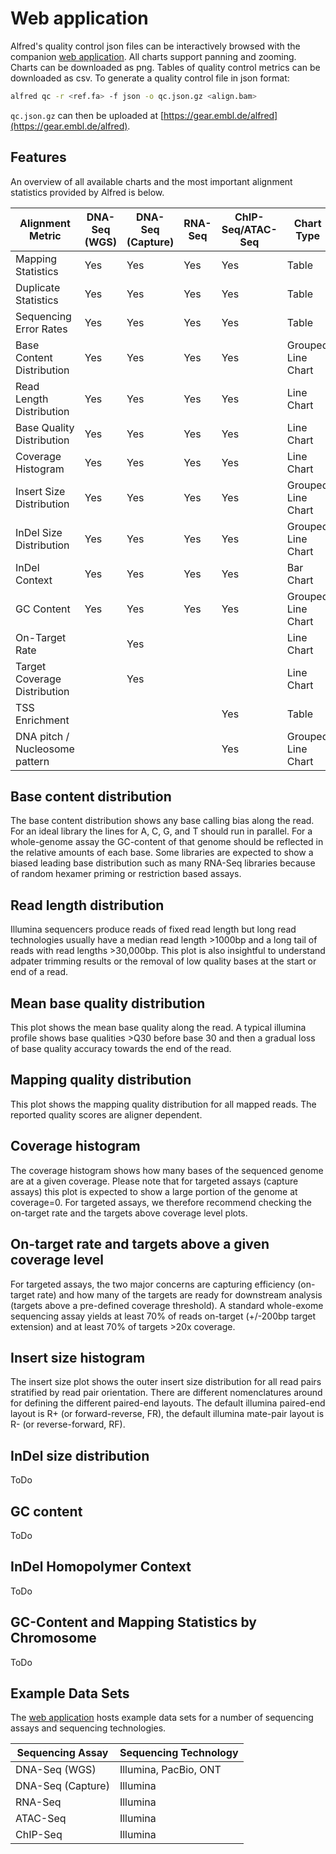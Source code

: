 # Web application

Alfred's quality control json files can be interactively browsed with the companion [web application](https://gear.embl.de/alfred). All charts support panning and zooming. Charts can be downloaded as png. Tables of quality control metrics can be downloaded as csv. To generate a quality control file in json format:

```bash
alfred qc -r <ref.fa> -f json -o qc.json.gz <align.bam>
```

`qc.json.gz` can then be uploaded at [https://gear.embl.de/alfred](https://gear.embl.de/alfred).



## Features

An overview of all available charts and the most important alignment statistics provided by Alfred is below.


| Alignment Metric               | DNA-Seq (WGS)  | DNA-Seq (Capture)  | RNA-Seq  |  ChIP-Seq/ATAC-Seq | Chart Type |
|--------------------------------|----------------|--------------------|----------|--------------------|------------|
| Mapping Statistics             | Yes | Yes  | Yes | Yes  | Table|
| Duplicate Statistics           | Yes | Yes  | Yes | Yes  | Table|
| Sequencing Error Rates         | Yes | Yes  | Yes | Yes  | Table|
| Base Content Distribution      | Yes | Yes  | Yes | Yes  | Grouped Line Chart|
| Read Length Distribution       | Yes | Yes  | Yes | Yes  | Line Chart|
| Base Quality Distribution      | Yes | Yes  | Yes | Yes  | Line Chart|
| Coverage Histogram             | Yes | Yes  | Yes | Yes  | Line Chart|
| Insert Size Distribution       | Yes | Yes  | Yes | Yes  | Grouped Line Chart|
| InDel Size Distribution        | Yes | Yes  | Yes | Yes  | Grouped Line Chart|
| InDel Context                  | Yes | Yes  | Yes | Yes  | Bar Chart|
| GC Content                     | Yes | Yes  | Yes | Yes  | Grouped Line Chart|
| On-Target Rate                 |     | Yes  |     |      | Line Chart|
| Target Coverage Distribution   |     | Yes  |     |      | Line Chart|
| TSS Enrichment                 |     |      |     | Yes  | Table|
| DNA pitch / Nucleosome pattern |     |      |     | Yes  | Grouped Line Chart|


## Base content distribution

The base content distribution shows any base calling bias along the read. For an ideal library the lines for A, C, G, and T should run in parallel. For a whole-genome assay the GC-content of that genome should be reflected in the relative amounts of each base. Some libraries are expected to show a biased leading base distribution such as many RNA-Seq libraries because of random hexamer priming or restriction based assays.

## Read length distribution

Illumina sequencers produce reads of fixed read length but long read technologies usually have a median read length >1000bp and a long tail of reads with read lengths >30,000bp. This plot is also insightful to understand adpater trimming results or the removal of low quality bases at the start or end of a read.

## Mean base quality distribution

This plot shows the mean base quality along the read. A typical illumina profile shows base qualities >Q30 before base 30 and then a gradual loss of base quality accuracy towards the end of the read.

## Mapping quality distribution

This plot shows the mapping quality distribution for all mapped reads. The reported quality scores are aligner dependent.

## Coverage histogram

The coverage histogram shows how many bases of the sequenced genome are at a given coverage. Please note that for targeted assays (capture assays) this plot is expected to show a large portion of the genome at coverage=0. For targeted assays, we therefore recommend checking the on-target rate and the targets above coverage level plots.

## On-target rate and targets above a given coverage level

For targeted assays, the two major concerns are capturing efficiency (on-target rate) and how many of the targets are ready for downstream analysis (targets above a pre-defined coverage threshold). A standard whole-exome sequencing assay yields at least 70% of reads on-target (+/-200bp target extension) and at least 70% of targets >20x coverage.

## Insert size histogram

The insert size plot shows the outer insert size distribution for all read pairs stratified by read pair orientation. There are different nomenclatures around for defining the different paired-end layouts. The default illumina paired-end layout is R+ (or forward-reverse, FR), the default illumina mate-pair layout is R- (or reverse-forward, RF).

## InDel size distribution

ToDo

## GC content

ToDo

## InDel Homopolymer Context

ToDo


## GC-Content and Mapping Statistics by Chromosome

ToDo



## Example Data Sets

The [web application](https://gear.embl.de/alfred) hosts example data sets for a number of sequencing assays and sequencing technologies.

| Sequencing Assay   | Sequencing Technology |
|--------------------|-----------------------|
| DNA-Seq (WGS)      | Illumina, PacBio, ONT |
| DNA-Seq (Capture)  | Illumina              |
| RNA-Seq            | Illumina              |
| ATAC-Seq           | Illumina              |
| ChIP-Seq           | Illumina              |
